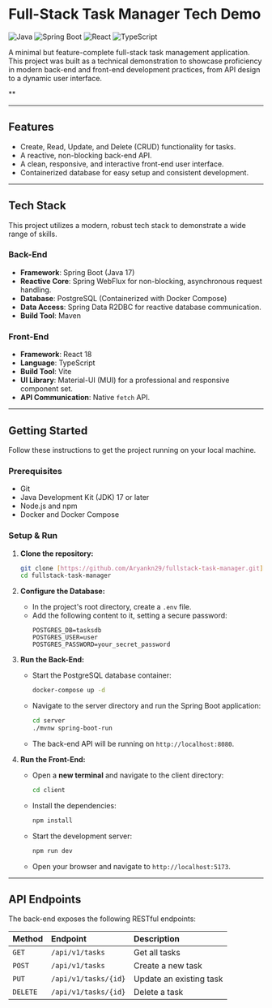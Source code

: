 # Full-Stack Task Manager Tech Demo

![Java](https://img.shields.io/badge/Java-17-blue) ![Spring Boot](https://img.shields.io/badge/Spring_Boot-3.x-green) ![React](https://img.shields.io/badge/React-18-blue) ![TypeScript](https://img.shields.io/badge/TypeScript-5.x-blue)

A minimal but feature-complete full-stack task management application. This project was built as a technical demonstration to showcase proficiency in modern back-end and front-end development practices, from API design to a dynamic user interface.

**

---

## Features

* Create, Read, Update, and Delete (CRUD) functionality for tasks.
* A reactive, non-blocking back-end API.
* A clean, responsive, and interactive front-end user interface.
* Containerized database for easy setup and consistent development.

---

## Tech Stack

This project utilizes a modern, robust tech stack to demonstrate a wide range of skills.

### Back-End
* **Framework**: Spring Boot (Java 17)
* **Reactive Core**: Spring WebFlux for non-blocking, asynchronous request handling.
* **Database**: PostgreSQL (Containerized with Docker Compose)
* **Data Access**: Spring Data R2DBC for reactive database communication.
* **Build Tool**: Maven

### Front-End
* **Framework**: React 18
* **Language**: TypeScript
* **Build Tool**: Vite
* **UI Library**: Material-UI (MUI) for a professional and responsive component set.
* **API Communication**: Native `fetch` API.

---

## Getting Started

Follow these instructions to get the project running on your local machine.

### Prerequisites

* Git
* Java Development Kit (JDK) 17 or later
* Node.js and npm
* Docker and Docker Compose

### Setup & Run

1.  **Clone the repository:**
    ```bash
    git clone [https://github.com/Aryankn29/fullstack-task-manager.git](https://github.com/Aryankn29/fullstack-task-manager.git)
    cd fullstack-task-manager
    ```

2.  **Configure the Database:**
    * In the project's root directory, create a `.env` file.
    * Add the following content to it, setting a secure password:
        ```env
        POSTGRES_DB=tasksdb
        POSTGRES_USER=user
        POSTGRES_PASSWORD=your_secret_password
        ```

3.  **Run the Back-End:**
    * Start the PostgreSQL database container:
        ```bash
        docker-compose up -d
        ```
    * Navigate to the server directory and run the Spring Boot application:
        ```bash
        cd server
        ./mvnw spring-boot-run
        ```
    * The back-end API will be running on `http://localhost:8080`.

4.  **Run the Front-End:**
    * Open a **new terminal** and navigate to the client directory:
        ```bash
        cd client
        ```
    * Install the dependencies:
        ```bash
        npm install
        ```
    * Start the development server:
        ```bash
        npm run dev
        ```
    * Open your browser and navigate to `http://localhost:5173`.

---

## API Endpoints

The back-end exposes the following RESTful endpoints:

| Method | Endpoint             | Description             |
| :----- | :------------------- | :---------------------- |
| `GET`  | `/api/v1/tasks`      | Get all tasks           |
| `POST` | `/api/v1/tasks`      | Create a new task       |
| `PUT`  | `/api/v1/tasks/{id}` | Update an existing task |
| `DELETE`| `/api/v1/tasks/{id}` | Delete a task           |
